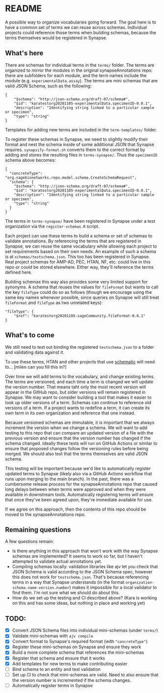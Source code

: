 # README

A possible way to organize vocabularies going forward. The goal here is to have
a common set of terms we can reuse across schemas. Individual projects could
reference those terms when building schemas, because the terms themselves would
be registered in Synapse.

## What's here

There are schemas for individual terms in the `terms/` folder. The terms are
organized to mirror the modules in the original synapseAnnotations repo: there
are subfolders for each module, and the term names include the module (e.g.
`experimentalData.assay`). The terms are mini schemas that are valid JSON
Schema, such as the following:

```
{
    "$schema": "http://json-schema.org/draft-07/schema#",
    "$id": "karatestorg20201105-experimentalData.specimenID-0.0.1",
    "description": "Identifying string linked to a particular sample or specimen",
    "type": "string"
}
```

Templates for adding new terms are included in the `term-templates/` folder.

To register these schemas in Synapse, we need to slightly modify their format
and nest the schema inside of some additional JSON that Synapse requires.
`synapsify-format.sh` converts them to the correct format by adding and stores
the resulting files in `terms-synapse/`. Thus the `specimenID` schema above becomes:

```
{
  "concreteType": "org.sagebionetworks.repo.model.schema.CreateSchemaRequest",
  "schema": {
    "$schema": "http://json-schema.org/draft-07/schema#",
    "$id": "karatestorg20201105-experimentalData.specimenID-0.0.1",
    "description": "Identifying string linked to a particular sample or specimen",
    "type": "string"
  }
}
```

The terms in `terms-synapse/` have been registered in Synapse under a test
organization via the `register-schemas.R` script.

Each project can use these terms to build a schema or set of schemas to validate
annotations. By referencing the terms that are registered in Synapse, we can
reuse the same vocabulary while allowing each project to set requirements based
on their own needs. An example of such a schema is at `schemas/testschema.json`.
This too has been registered in Synapse. Real project schemas for AMP-AD, PEC,
HTAN, NF, etc. could live in this repo or could be stored elsewhere. Either way,
they'll reference the terms defined here.

Building schemas this way also provides some very limited support for synonyms.
A schema that reuses the values for `fileFormat` but wants to call the key
`fileType` could do so as follows (though we encourage using the same key names
whenever possible, since queries on Synapse will still treat `fileFormat` and
`fileType` as two unrelated keys):

```
"fileType": {
    "$ref": "karatestorg20201105-sageCommunity.fileFormat-0.0.1"
}
```

## What's to come

We still need to test out binding the registered `testschema.json` to a folder
and validating data against it.

To use these terms, HTAN and other projects that use
[schematic](https://github.com/sage-bionetworks/schematic) will need to...
[milen can you fill this in?]

Over time we will add terms to the vocabulary, and change existing terms. The
terms are versioned, and each time a term is changed we will update the version
number. That means taht only the most recent version will appear in the GitHub
repo, but older versions will remain registered in Synapse. We may want to
consider building a tool that makes it easier to look up older versions of a
term. Schemas can continue to reference old versions of a term. If a project
wants to redefine a term, it can create its own term in its own organization and
reference that one instead. 

Because versioned schemas are immutable, it is important that we always
increment the version when we change a schema. We will want to add testing to
this repo that can compare an updated version of a file with the previous
version and ensure that the version number has changed if the schema changed.
Ideally these tests will run on GitHub Actions or similar to ensure that
proposed changes follow the versioning rules before being merged. We should also
test that the terms themselves are valid JSON schema.

This testing will be important because we'd like to automatically register
updated terms to Synapse (likely also via a GitHub Actions workflow that runs
upon merging to the main branch). In the past, there was a cumbersome release
process for the synapseAnnotations repo that caused long delays between when
terms were approved and when they were available in downstream tools.
Automatically registering terms will ensure that once they've been agreed upon,
they're immediate available for use.

If we agree on this approach, then the contents of this repo should be moved to
the synapseAnnotations repo.

## Remaining questions

A few questions remain:

- Is there anything in this approach that won't work with the way Synapse
  schemas are implemented? It seems to work so far, but I haven't attempted to
  validate actual annotations yet.
- Compiling schemas locally: validation libraries like ajv let you check that
  JSON Schema is valid according to the JSON Schema spec, however this does not
  work for `testschema.json`. That's because referencing terms in a way that
  Synapse understands (in the format `organization-schema.name-version.number`)
  makes it impossible for a local validator to find them. I'm not sure what we
  should do about this.
- How do we set up the testing and CI described above? (Kara is working on this
  and has some ideas, but nothing in place and working yet)

## TODO:

- [X] Convert JSON Schema files into individual mini-schemas (under `terms/`)
- [X] Validate mini-schemas with `ajv compile`
- [X] Convert format to Synapse's required format (with `"concreteType"`)
- [X] Register these mini-schemas on Synapse and ensure they work
- [X] Build a more complete schema that references the mini-schemas
- [X] Register that schema and ensure that it works
- [X] Add templates for new terms to make contributing easier
- [ ] Bind schema to an entity and test validation
- [ ] Set up CI to check that mini-schemas are valid. Need to also ensure that
      the version number is incremented if the schema changes.
- [ ] Automatically register terms in Synapse
